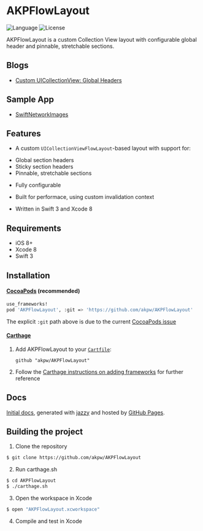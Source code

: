 AKPFlowLayout
============

![Language](https://img.shields.io/badge/language-Swift%202-orange.svg)
![License](https://img.shields.io/badge/License-MIT%20License-blue.svg)



AKPFlowLayout is a custom Collection View layout with configurable global header and pinnable, stretchable sections.


## Blogs
* [Custom UICollectionView: Global Headers](http://www.akpdev.com/articles/2016/06/16/CollectionView-I.html)


## Sample App
* [SwiftNetworkImages](https://github.com/akpw/SwiftNetworkImages)


## Features

* A custom `UICollectionViewFlowLayout`-based layout with support for:
 - Global section headers
 - Sticky section headers 
 - Pinnable, stretchable sections

* Fully configurable

* Built for performace, using custom invalidation context

* Written in Swift 3 and Xcode 8

## Requirements
* iOS 8+
* Xcode 8
* Swift 3

## Installation

#### [CocoaPods](http://cocoapods.org) (recommended)

````sh
use_frameworks!
pod 'AKPFlowLayout', :git => 'https://github.com/akpw/AKPFlowLayout'
````
The explicit `:git` path above is due to the current [CocoaPods issue](https://github.com/CocoaPods/CocoaPods/issues/5663)


#### [Carthage](https://github.com/Carthage/Carthage)
1. Add AKPFlowLayout to your [`Cartfile`](https://github.com/Carthage/Carthage/blob/master/Documentation/Artifacts.md#cartfile):
    ```
    github "akpw/AKPFlowLayout"
    ```
2. Follow the [Carthage instructions on adding frameworks](https://github.com/Carthage/Carthage/blob/master/README.md#adding-frameworks-to-an-application) for further reference


## Docs		
 [Initial docs][docsLink], generated with [jazzy](https://github.com/realm/jazzy) and hosted by [GitHub Pages](https://pages.github.com).


## Building the project

1) Clone the repository

```bash
$ git clone https://github.com/akpw/AKPFlowLayout
```

2) Run carthage.sh

```bash
$ cd AKPFlowLayout
$ ./carthage.sh
```

3) Open the workspace in Xcode

```bash
$ open "AKPFlowLayout.xcworkspace"
```

4) Compile and test in Xcode




[docsLink]:https://akpw.github.io//AKPFlowLayout/index.html





